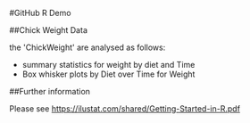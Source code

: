 #GitHub R Demo

##Chick Weight Data

the 'ChickWeight' are analysed as follows:

+ summary statistics for weight by diet and Time
+ Box whisker plots by Diet over Time for Weight
 
##Further information
 
Please see https://ilustat.com/shared/Getting-Started-in-R.pdf